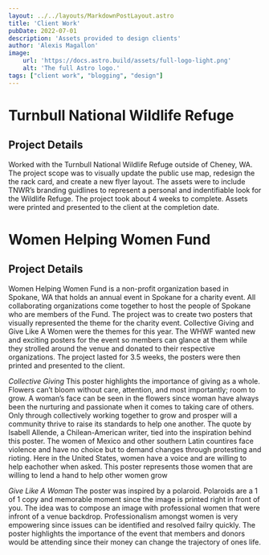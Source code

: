 ```yaml
---
layout: ../../layouts/MarkdownPostLayout.astro
title: 'Client Work'
pubDate: 2022-07-01
description: 'Assets provided to design clients'
author: 'Alexis Magallon'
image:
    url: 'https://docs.astro.build/assets/full-logo-light.png'
    alt: 'The full Astro logo.'
tags: ["client work", "blogging", "design"]
---
```

# **Turnbull National Wildlife Refuge**
## Project Details

Worked with the Turnbull National Wildlife Refuge outside of Cheney, WA.  The project scope was to visually update the public use map, redesign the the rack card, and create a new flyer layout. The assets were to include TNWR’s branding guidlines to represent a personal and indentifiable look for the Wildlife Refuge. The project took about 4 weeks to complete. Assets were printed and presented to the client at the completion date.

# **Women Helping Women Fund**
## Project Details

Women Helping Women Fund is a non-profit organization based in Spokane, WA that holds an annual event in Spokane 
for a charity event. All collaborating organizations come together to host the people of Spokane who are members of the 
Fund. The project was to create two posters that visually represented the theme for the charity event. Collective Giving and 
Give Like A Women were the themes for this year. The WHWF wanted new and exciting posters for the event so members 
can glance at them while they strolled around the venue and donated to their respective organizations. The project lasted for 
3.5 weeks, the posters were then printed and presented to the client.

*Collective Giving*
This poster highlights the importance of giving as a whole. Flowers can’t bloom without care, attention, and most importantly; room to grow. A woman’s face can be seen in the flowers since woman have always been the nurturing and passionate when it comes to taking care of others. Only through collectively working together to grow and prosper will a community thrive to raise its standards to help one another. The quote by Isabell Allende, a Chilean-American writer, tied into the inspiration behind this poster. The women of Mexico and other southern Latin countires face violence and have no choice but to demand changes through protesting and rioting. Here in the United States, women have a voice and are willing to help eachother when asked. This poster represents those women that are willing to lend a hand to help other women grow

*Give Like A Woman*
The poster was inspired by a polaroid. Polaroids are a 1 of 1 copy and memorable moment since the image is printed right in 
front of you. The idea was to compose an image with professional women that were infront of a venue backdrop. Professionalism amongst women is very empowering since issues can be identified and resolved failry quickly. The poster highlights the importance of the event that members and donors would be attending since their money can change the trajectory of ones life.